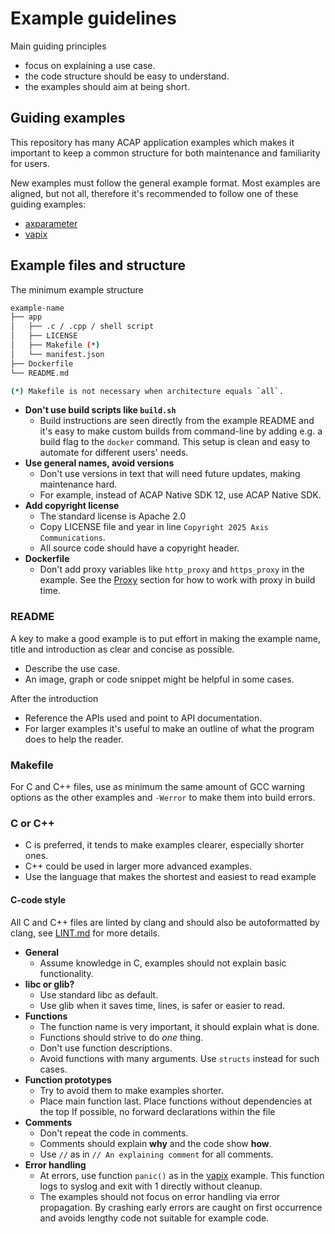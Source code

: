 # Example guidelines

Main guiding principles

- focus on explaining a use case.
- the code structure should be easy to understand.
- the examples should aim at being short.

## Guiding examples

This repository has many ACAP application examples which makes it important to
keep a common structure for both maintenance and familiarity for users.

New examples must follow the general example format. Most examples are aligned,
but not all, therefore it's recommended to follow one of these guiding examples:

- [axparameter](./axparameter/)
  <!-- textlint-disable terminology -->
- [vapix](./vapix/)
  <!-- textlint-enable -->

## Example files and structure

The minimum example structure

```sh
example-name
├── app
│   ├── .c / .cpp / shell script
│   ├── LICENSE
│   ├── Makefile (*)
│   └── manifest.json
├── Dockerfile
└── README.md

(*) Makefile is not necessary when architecture equals `all`.
```

- **Don't use build scripts like `build.sh`**
  - Build instructions are seen directly from the example README and it's easy
    to make custom builds from command-line by adding e.g. a build flag to the
    `docker` command. This setup is clean and easy to automate for different
    users' needs.
- **Use general names, avoid versions**
  - Don't use versions in text that will need future updates, making
    maintenance hard.
  - For example, instead of ACAP Native SDK 12, use ACAP Native SDK.
- **Add copyright license**
  - The standard license is Apache 2.0
  - Copy LICENSE file and year in line `Copyright 2025 Axis Communications`.
  - All source code should have a copyright header.
- **Dockerfile**
  - Don't add proxy variables like `http_proxy` and `https_proxy` in the
    example.  See the [Proxy](https://developer.axis.com/acap/develop/proxy)
    section for how to work with proxy in build time.

### README

A key to make a good example is to put effort in making the example name, title
and introduction as clear and concise as possible.

- Describe the use case.
- An image, graph or code snippet might be helpful in some cases.

After the introduction

- Reference the APIs used and point to API documentation.
- For larger examples it's useful to make an outline of what the program does
  to help the reader.

### Makefile

For C and C++ files, use as minimum the same amount of GCC warning options as
the other examples and `-Werror` to make them into build errors.

### C or C++

- C is preferred, it tends to make examples clearer, especially shorter ones.
- C++ could be used in larger more advanced examples.
- Use the language that makes the shortest and easiest to read example

#### C-code style

All C and C++ files are linted by clang and should also be autoformatted by
clang, see [LINT.md](./LINT.md) for more details.

- **General**
  - Assume knowledge in C, examples should not explain basic functionality.
- **libc or glib?**
  - Use standard libc as default.
  - Use glib when it saves time, lines, is safer or easier to read.
- **Functions**
  - The function name is very important, it should explain what is done.
  - Functions should strive to do *one* thing.
  - Don't use function descriptions.
  - Avoid functions with many arguments. Use `structs` instead for such cases.
- **Function prototypes**
  - Try to avoid them to make examples shorter.
  - Place main function last.
    Place functions without dependencies at the top
    If possible, no forward declarations within the file
- **Comments**
  - Don't repeat the code in comments.
  - Comments should explain **why** and the code show **how**.
  - Use `//` as in `// An explaining comment` for all comments.
- **Error handling**
    <!-- textlint-disable terminology -->
  - At errors, use function `panic()` as in the [vapix](./vapix/) example. This
    function logs to syslog and exit with 1 directly without cleanup.
    <!-- textlint-enable -->
  - The examples should not focus on error handling via error propagation.
    By crashing early errors are caught on first occurrence and avoids lengthy
    code not suitable for example code.
